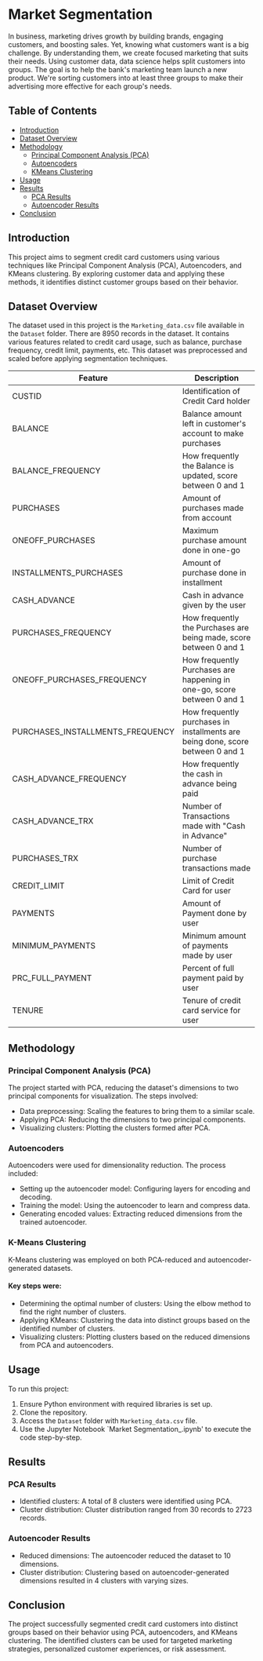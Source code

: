 # Market Segmentation
In business, marketing drives growth by building brands, engaging customers, and boosting sales. Yet, knowing what customers want is a big challenge. By understanding them, we create focused marketing that suits their needs. Using customer data, data science helps split customers into groups. The goal is to help the bank's marketing team launch a new product. We're sorting customers into at least three groups to make their advertising more effective for each group's needs.
## Table of Contents

- [Introduction](#introduction)
- [Dataset Overview](#dataset-overview)
- [Methodology](#methodology)
  - [Principal Component Analysis (PCA)](#principal-component-analysis-pca)
  - [Autoencoders](#autoencoders)
  - [KMeans Clustering](#kmeans-clustering)
- [Usage](#usage)
- [Results](#results)
  - [PCA Results](#pca-results)
  - [Autoencoder Results](#autoencoder-results)
- [Conclusion](#conclusion)

## Introduction

This project aims to segment credit card customers using various techniques like Principal Component Analysis (PCA), Autoencoders, and KMeans clustering. By exploring customer data and applying these methods, it identifies distinct customer groups based on their behavior.

## Dataset Overview

The dataset used in this project is the `Marketing_data.csv` file available in the `Dataset` folder. There are 8950 records in the dataset. It contains various features related to credit card usage, such as balance, purchase frequency, credit limit, payments, etc. This dataset was preprocessed and scaled before applying segmentation techniques.


| Feature                        | Description                                                             |
|--------------------------------|-------------------------------------------------------------------------|
| CUSTID                         | Identification of Credit Card holder                                      |
| BALANCE                        | Balance amount left in customer's account to make purchases                |
| BALANCE_FREQUENCY              | How frequently the Balance is updated, score between 0 and 1              |
| PURCHASES                      | Amount of purchases made from account                                     |
| ONEOFF_PURCHASES               | Maximum purchase amount done in one-go                                    |
| INSTALLMENTS_PURCHASES         | Amount of purchase done in installment                                   |
| CASH_ADVANCE                   | Cash in advance given by the user                                         |
| PURCHASES_FREQUENCY            | How frequently the Purchases are being made, score between 0 and 1        |
| ONEOFF_PURCHASES_FREQUENCY     | How frequently Purchases are happening in one-go, score between 0 and 1   |
| PURCHASES_INSTALLMENTS_FREQUENCY | How frequently purchases in installments are being done, score between 0 and 1 |
| CASH_ADVANCE_FREQUENCY         | How frequently the cash in advance being paid                              |
| CASH_ADVANCE_TRX               | Number of Transactions made with "Cash in Advance"                         |
| PURCHASES_TRX                  | Number of purchase transactions made                                      |
| CREDIT_LIMIT                   | Limit of Credit Card for user                                              |
| PAYMENTS                       | Amount of Payment done by user                                            |
| MINIMUM_PAYMENTS               | Minimum amount of payments made by user                                   |
| PRC_FULL_PAYMENT               | Percent of full payment paid by user                                      |
| TENURE                         | Tenure of credit card service for user                                     |

## Methodology

### Principal Component Analysis (PCA)

The project started with PCA, reducing the dataset's dimensions to two principal components for visualization. The steps involved:

- Data preprocessing: Scaling the features to bring them to a similar scale.
- Applying PCA: Reducing the dimensions to two principal components.
- Visualizing clusters: Plotting the clusters formed after PCA.

### Autoencoders

Autoencoders were used for dimensionality reduction. The process included:

- Setting up the autoencoder model: Configuring layers for encoding and decoding.
- Training the model: Using the autoencoder to learn and compress data.
- Generating encoded values: Extracting reduced dimensions from the trained autoencoder.

### K-Means Clustering

K-Means clustering was employed on both PCA-reduced and autoencoder-generated datasets. 
#### Key steps were:

- Determining the optimal number of clusters: Using the elbow method to find the right number of clusters.
- Applying KMeans: Clustering the data into distinct groups based on the identified number of clusters.
- Visualizing clusters: Plotting clusters based on the reduced dimensions from PCA and autoencoders.

## Usage

To run this project:

1. Ensure Python environment with required libraries is set up.
2. Clone the repository.
3. Access the `Dataset` folder with `Marketing_data.csv` file.
4. Use the Jupyter Notebook `Market Segmentation_.ipynb' to execute the code step-by-step.

## Results

### PCA Results

- Identified clusters: A total of 8 clusters were identified using PCA.
- Cluster distribution: Cluster distribution ranged from 30 records to 2723 records.

### Autoencoder Results

- Reduced dimensions: The autoencoder reduced the dataset to 10 dimensions.
- Cluster distribution: Clustering based on autoencoder-generated dimensions resulted in 4 clusters with varying sizes.

## Conclusion

The project successfully segmented credit card customers into distinct groups based on their behavior using PCA, autoencoders, and KMeans clustering. The identified clusters can be used for targeted marketing strategies, personalized customer experiences, or risk assessment.
